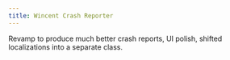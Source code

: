 ```yaml
---
title: Wincent Crash Reporter
---
```


Revamp to produce much better crash reports, UI polish, shifted localizations into a separate class.
